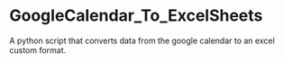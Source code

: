 # GoogleCalendar_To_ExcelSheets
A python script that converts data from the google calendar to an excel custom format.
